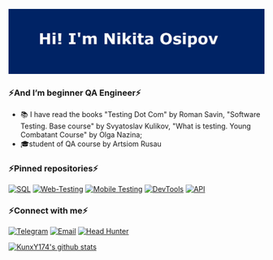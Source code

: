![Header](https://raw.githubusercontent.com/KunxY174/readmehub/main/header2.jpg)

### ⚡And I’m  beginner QA Engineer⚡
- 📚 I have read the books "Testing Dot Com" by Roman Savin, "Software Testing. Base course" by Svyatoslav Kulikov, "What is testing. Young Combatant Course" by Olga Nazina;
- 🎓student of QA course by Artsiom Rusau
### ⚡Pinned repositories⚡
[![SQL](https://img.shields.io/badge/-SQL-%23002365?style=for-the-badge&logo=postgresql&logoColor=white)](https://github.com/KunxY174/SQL)
[![Web-Testing](https://img.shields.io/badge/-Web--Testing-%23002365?style=for-the-badge&logo=internetexplorer)](https://github.com/KunxY174/Web-testing)
[![Mobile Testing](https://img.shields.io/badge/-Mobile--Testing-%23002365?style=for-the-badge&logo=androidstudio)](https://github.com/KunxY174/Mobile-Testing)
[![DevTools](https://img.shields.io/badge/-DevTools-%23002365?style=for-the-badge&logo=googlechrome&logoColor=white)](https://github.com/KunxY174/DevTools)
[![API](https://img.shields.io/badge/-Postman-%23002365?style=for-the-badge&logo=postman )](https://github.com/KunxY174/API)
### ⚡Сonnect with me⚡
[![Telegram](https://img.shields.io/badge/-Telegram-%23002365?style=for-the-badge&logo=Telegram)](https://t.me/KunxY)
[![Email](https://img.shields.io/badge/-E--mail-%23002365?style=for-the-badge&logo=aboutdotme&logoColor=white)](mailto:nik.osipov2011@yandex.ru)
[![Head Hunter](https://img.shields.io/badge/-Head%20Hunter-%23002365?style=for-the-badge&logo=hackclub&logoColor=white)](https://volgograd.hh.ru/resume/32a3f5f8ff0b3811960039ed1f4f566b4a6e74)

[![KunxY174's github stats](https://github-readme-stats.vercel.app/api?username=KunxY174&show_icons=true&theme=discord_old_blurple)](https://github.com/KunxY174/github-readme-stats)



